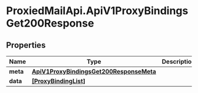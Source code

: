 # ProxiedMailApi.ApiV1ProxyBindingsGet200Response

## Properties

Name | Type | Description | Notes
------------ | ------------- | ------------- | -------------
**meta** | [**ApiV1ProxyBindingsGet200ResponseMeta**](ApiV1ProxyBindingsGet200ResponseMeta.md) |  | [optional] 
**data** | [**[ProxyBindingList]**](ProxyBindingList.md) |  | [optional] 


